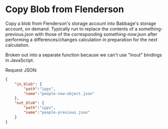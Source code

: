 # Copy Blob from Flenderson
Copy a blob from Flenderson's storage account into Babbage's storage account, on demand. Typically run to replace the contents of a something-previous.json with those of the corresponding something-now.json after performing a differences/changes calculation in preparation for the next calculation.

Broken out into a separate function because we can't use "inout" bindings in JavaScript.

Request JSON: 
```json
{
    "in_blob": {
        "path":"ipps",
        "name":"people-now-object.json"
    },
    "out_blob": {
        "path":"ipps",
        "name":"people-previous.json"
    }
}
```
